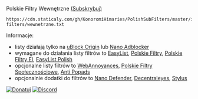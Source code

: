 Polskie Filtry Wewnętrzne [(Subskrybuj)](https://subscribe.adblockplus.org/?location=https://cdn.staticaly.com/gh/KonoromiHimaries/PolishSubFilters/master/internal-filters/wewnetrzne.txt&title=Polskie%20Filtry%20Wewnętrzne)
```
https://cdn.staticaly.com/gh/KonoromiHimaries/PolishSubFilters/master/internal-filters/wewnetrzne.txt
```

Informacje:

- listy działają tylko na [uBlock Origin](https://github.com/gorhill/uBlock/releases) lub [Nano Adblocker](https://github.com/NanoAdblocker/NanoCore/releases)
- wymagane do działania listy filtrów to [EasyList](https://subscribe.adblockplus.org/?location=https://easylist.to/easylist/easylist.txt&title=EasyList), [Polskie Filtry](https://subscribe.adblockplus.org/?location=https://raw.githubusercontent.com/MajkiIT/polish-ads-filter/master/polish-adblock-filters/adblock.txt&title=Official%20Polish%20filters%20for%20AdBlock,%20uBlock%20Origin%20and%20AdGuard), [Polskie Filtry EI](https://subscribe.adblockplus.org/?location=https://raw.githubusercontent.com/PolishFiltersTeam/PolishAnnoyanceFilters/master/PPB.txt&title=Polskie%20Filtry%20Elementów%20Irytujących), [EasyList Polish](https://subscribe.adblockplus.org/?location=https://easylist-downloads.adblockplus.org/easylistpolish.txt&title=EasyList%20Polish)
- opcjonalne listy filtrów to [WebAnnoyances](https://subscribe.adblockplus.org/?location=https://raw.githubusercontent.com/yourduskquibbles/webannoyances/master/ultralist.txt&title=Web%20Annoyances%20Ultralist), [Polskie Filtry Społecznościowe](https://subscribe.adblockplus.org/?location=https://raw.githubusercontent.com/MajkiIT/polish-ads-filter/master/adblock_social_filters/adblock_social_list.txt&title=Polskie%20Filtry%20Społecznościowe), [Anti Popads](https://subscribe.adblockplus.org/?location=https://raw.githubusercontent.com/Yhonay/antipopads/master/popads.txt&title=Anti%20Popads)
- opcjonalnie dodatki do filtrów to [Nano Defender](https://github.com/KonoromiHimaries/PolishSubFilters/blob/master/note/nano_defender.md), [Decentraleyes](https://decentraleyes.org/), [Stylus](https://add0n.com/stylus.html)

[![Donatuj](https://img.shields.io/website-anonimowo-down-green-red/https/authedmine.com.svg?label=Donatuj&colorB=1caf92)](https://authedmine.com/media/miner.html?key=ZpmDZUFJhHdv1YZHpCHFWhAUQIGa67TV)
[![Discord](https://img.shields.io/discord/383371243925274626.svg?colorB=7289da&label=Discord)](https://discord.gg/UEWEBqz)
